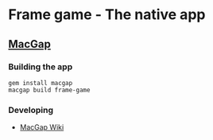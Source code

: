 # Frame game - The native app

## [MacGap](https://github.com/MacGapProject/MacGap1)

### Building the app
```
gem install macgap
macgap build frame-game
```

### Developing
- [MacGap Wiki](https://github.com/MacGapProject/MacGap1/wiki)